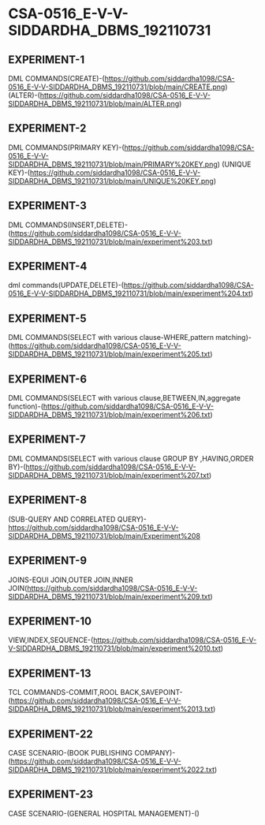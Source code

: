 # CSA-0516_E-V-V-SIDDARDHA_DBMS_192110731
## EXPERIMENT-1
DML COMMANDS(CREATE)-(https://github.com/siddardha1098/CSA-0516_E-V-V-SIDDARDHA_DBMS_192110731/blob/main/CREATE.png)
(ALTER)-(https://github.com/siddardha1098/CSA-0516_E-V-V-SIDDARDHA_DBMS_192110731/blob/main/ALTER.png)
## EXPERIMENT-2
DML COMMANDS(PRIMARY KEY)-(https://github.com/siddardha1098/CSA-0516_E-V-V-SIDDARDHA_DBMS_192110731/blob/main/PRIMARY%20KEY.png)
(UNIQUE KEY)-(https://github.com/siddardha1098/CSA-0516_E-V-V-SIDDARDHA_DBMS_192110731/blob/main/UNIQUE%20KEY.png)
## EXPERIMENT-3
DML COMMANDS(INSERT,DELETE)-(https://github.com/siddardha1098/CSA-0516_E-V-V-SIDDARDHA_DBMS_192110731/blob/main/experiment%203.txt)
## EXPERIMENT-4
dml commands(UPDATE,DELETE)-(https://github.com/siddardha1098/CSA-0516_E-V-V-SIDDARDHA_DBMS_192110731/blob/main/experiment%204.txt)
## EXPERIMENT-5
DML COMMANDS(SELECT with various clause-WHERE,pattern matching)-(https://github.com/siddardha1098/CSA-0516_E-V-V-SIDDARDHA_DBMS_192110731/blob/main/experiment%205.txt)
## EXPERIMENT-6
DML COMMANDS(SELECT with various clause,BETWEEN,IN,aggregate function)-(https://github.com/siddardha1098/CSA-0516_E-V-V-SIDDARDHA_DBMS_192110731/blob/main/experiment%206.txt)
## EXPERIMENT-7
DML COMMANDS(SELECT with various clause GROUP BY ,HAVING,ORDER BY)-(https://github.com/siddardha1098/CSA-0516_E-V-V-SIDDARDHA_DBMS_192110731/blob/main/experiment%207.txt)
## EXPERIMENT-8
(SUB-QUERY AND CORRELATED QUERY)-https://github.com/siddardha1098/CSA-0516_E-V-V-SIDDARDHA_DBMS_192110731/blob/main/Experiment%208
## EXPERIMENT-9
JOINS-EQUI JOIN,OUTER JOIN,INNER JOIN(https://github.com/siddardha1098/CSA-0516_E-V-V-SIDDARDHA_DBMS_192110731/blob/main/experiment%209.txt)
## EXPERIMENT-10
VIEW,INDEX,SEQUENCE-(https://github.com/siddardha1098/CSA-0516_E-V-V-SIDDARDHA_DBMS_192110731/blob/main/experiment%2010.txt)
## EXPERIMENT-13
TCL COMMANDS-COMMIT,ROOL BACK,SAVEPOINT-(https://github.com/siddardha1098/CSA-0516_E-V-V-SIDDARDHA_DBMS_192110731/blob/main/experiment%2013.txt)
## EXPERIMENT-22
CASE SCENARIO-(BOOK PUBLISHING COMPANY)-(https://github.com/siddardha1098/CSA-0516_E-V-V-SIDDARDHA_DBMS_192110731/blob/main/experiment%2022.txt)
## EXPERIMENT-23
CASE SCENARIO-(GENERAL HOSPITAL MANAGEMENT)-()


